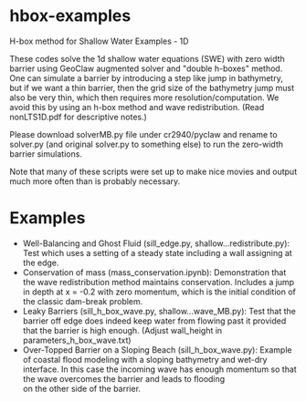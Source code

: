 # hbox-examples
H-box method for Shallow Water Examples - 1D

These codes solve the 1d shallow water equations (SWE) with zero width barrier using GeoClaw augmented solver and "double h-boxes" method. One can simulate a barrier by introducing a step like jump in bathymetry, but if we want a thin barrier, then the grid size of the bathymetry jump must also be very thin, which then requires more resolution/computation. We avoid this by using an h-box method and wave redistribution. (Read nonLTS1D.pdf for descriptive notes.)

Please download solverMB.py file under cr2940/pyclaw and rename to solver.py (and original solver.py to something else) to run the zero-width barrier simulations.

Note that many of these scripts were set up to make nice movies and output 
much more often than is probably necessary.

Examples
========
 - Well-Balancing and Ghost Fluid (sill_edge.py, shallow...redistribute.py): Test which uses a setting of 
   a steady state including a wall assigning at the edge.
 - Conservation of mass (mass_conservation.ipynb): Demonstration that the 
   wave redistribution method maintains conservation. Includes a jump in depth at 
   x = -0.2 with zero momentum, which is the initial condition of the classic 
   dam-break problem.
 - Leaky Barriers (sill_h_box_wave.py, shallow...wave_MB.py): Test that the barrier off edge does indeed keep
   water from flowing past it provided that the barrier is high enough. (Adjust wall_height in parameters_h_box_wave.txt)
 - Over-Topped Barrier on a Sloping Beach (sill_h_box_wave.py): Example of coastal flood 
   modeling with a sloping bathymetry and wet-dry interface. In this case the incoming 
   wave has enough momentum so that the wave overcomes the barrier and leads to flooding  
   on the other side of the barrier. 

